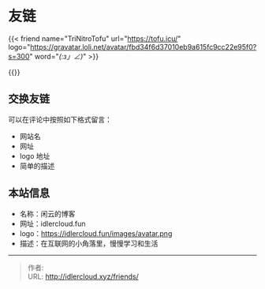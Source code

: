 # 友链


{{< friend name="TriNitroTofu" url="https://tofu.icu/" logo="https://gravatar.loli.net/avatar/fbd34f6d37010eb9a615fc9cc22e95f0?s=300" word="_(:з」∠)_" >}}

{{<friend name="晓风残月" url="https://blog.allwens.work/" logo="https://ipfs.crossbell.io/ipfs/QmZR6LkVQqHEFP3ibsQb2UaHCJt61rRGb1xaQnEjeLCk5p?img-quality=75&img-format=auto&img-onerror=redirect&img-width=384" word="叹息似的渺茫，你仍要保存着那真！">}}

## 交换友链

可以在评论中按照如下格式留言：

- 网站名
- 网址
- logo 地址
- 简单的描述

## 本站信息

- 名称：闲云的博客
- 网址：idlercloud.fun
- logo：<https://idlercloud.fun/images/avatar.png>
- 描述：在互联网的小角落里，慢慢学习和生活


---

> 作者: <no value>  
> URL: http://idlercloud.xyz/friends/  

